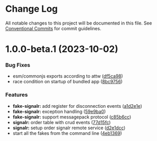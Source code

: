# Change Log

All notable changes to this project will be documented in this file.
See [Conventional Commits](https://conventionalcommits.org) for commit guidelines.

# 1.0.0-beta.1 (2023-10-02)


### Bug Fixes

* esm/commonjs exports according to attw ([df5ca98](https://github.com/ilikejames/fakehost/commit/df5ca985aef0dcb9d139c3b1f2945d6396831f84))
* race condition on startup of bundled app ([8bc9756](https://github.com/ilikejames/fakehost/commit/8bc9756e2d9f2619f24f5b5a1fc1e9d40c68fded))


### Features

* **fake-signalr:** add register for disconnection events ([a1d2e1e](https://github.com/ilikejames/fakehost/commit/a1d2e1e1ab17720f3cc2084bdffa20fe815f8e85))
* **fake-signalr:** exception handling ([59e9ba0](https://github.com/ilikejames/fakehost/commit/59e9ba0c3c011632d4a30e85a6c1fc2efba35d40))
* **fake-signalr:** support messagepack protocol ([c85b6cc](https://github.com/ilikejames/fakehost/commit/c85b6cc5fdd272657724ab9ecf5deffe2f17c815))
* **signalr:** order table with crud events ([77d15fc](https://github.com/ilikejames/fakehost/commit/77d15fc59c769e97b8ebc65f3c055904cf082dd2))
* **signalr:** setup order signalr remote service ([d2e1dcc](https://github.com/ilikejames/fakehost/commit/d2e1dccc12279bfb144f0c3eec41d0b08bf80e84))
* start all the fakes from the command line ([4eb1369](https://github.com/ilikejames/fakehost/commit/4eb136967f73e5b9b8e1ec77bcb6f9bc21bcb7ff))
